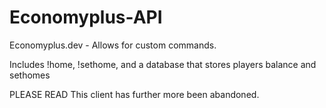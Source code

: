 # Economyplus-API
Economyplus.dev - Allows for custom commands.

Includes !home, !sethome, and a database that stores players balance and sethomes

PLEASE READ
This client has further more been abandoned.
